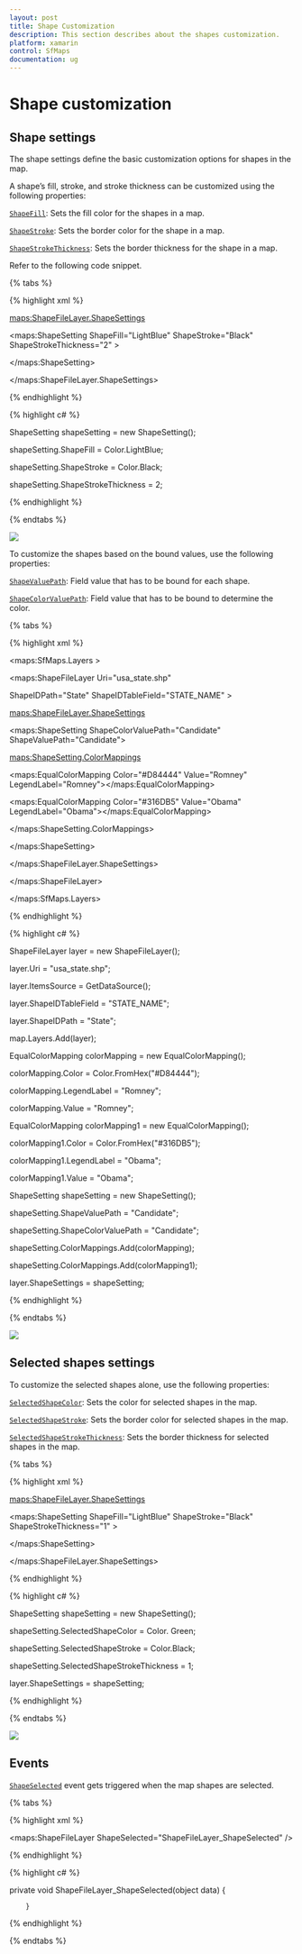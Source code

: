 ```yaml
---
layout: post
title: Shape Customization
description: This section describes about the shapes customization.
platform: xamarin
control: SfMaps
documentation: ug
---
```

# Shape customization

## Shape settings

The shape settings define the basic customization options for shapes in the map.

A shape’s fill, stroke, and stroke thickness can be customized using the following properties:

[`ShapeFill`](https://help.syncfusion.com/cr/cref_files/xamarin/sfmaps/Syncfusion.SfMaps.XForms~Syncfusion.SfMaps.XForms.ShapeSetting~ShapeFill.html#): Sets the fill color for the shapes in a map. 

[`ShapeStroke`](https://help.syncfusion.com/cr/cref_files/xamarin/sfmaps/Syncfusion.SfMaps.XForms~Syncfusion.SfMaps.XForms.ShapeSetting~ShapeStroke.html#): Sets the border color for the shape in a map.

[`ShapeStrokeThickness`](https://help.syncfusion.com/cr/cref_files/xamarin/sfmaps/Syncfusion.SfMaps.XForms~Syncfusion.SfMaps.XForms.ShapeSetting~ShapeStrokeThickness.html#): Sets the border thickness for the shape in a map. 

Refer to the following code snippet.

{% tabs %}

{% highlight xml %}

<maps:ShapeFileLayer.ShapeSettings>

<maps:ShapeSetting  ShapeFill="LightBlue" ShapeStroke="Black" ShapeStrokeThickness="2" >

</maps:ShapeSetting>

</maps:ShapeFileLayer.ShapeSettings>

{% endhighlight %}

{% highlight c# %}

ShapeSetting shapeSetting = new ShapeSetting();            

shapeSetting.ShapeFill = Color.LightBlue;

shapeSetting.ShapeStroke = Color.Black;

shapeSetting.ShapeStrokeThickness = 2;

{% endhighlight %}

{% endtabs %}

![](Images/ShapeCustomization_img1.jpeg)

To customize the shapes based on the bound values, use the following properties:

[`ShapeValuePath`](https://help.syncfusion.com/cr/cref_files/xamarin/sfmaps/Syncfusion.SfMaps.XForms~Syncfusion.SfMaps.XForms.ShapeSetting~ShapeValuePath.html#): Field value that has to be bound for each shape.

[`ShapeColorValuePath`](https://help.syncfusion.com/cr/cref_files/xamarin/sfmaps/Syncfusion.SfMaps.XForms~Syncfusion.SfMaps.XForms.ShapeSetting~ShapeColorValuePath.html#): Field value that has to be bound to determine the color.

{% tabs %}

{% highlight xml %}

<maps:SfMaps.Layers >

<maps:ShapeFileLayer Uri="usa_state.shp" 

ShapeIDPath="State" ShapeIDTableField="STATE_NAME" >

<maps:ShapeFileLayer.ShapeSettings>

<maps:ShapeSetting ShapeColorValuePath="Candidate" ShapeValuePath="Candidate">

<maps:ShapeSetting.ColorMappings>

<maps:EqualColorMapping Color="#D84444" Value="Romney" LegendLabel="Romney"></maps:EqualColorMapping>

<maps:EqualColorMapping Color="#316DB5" Value="Obama" LegendLabel="Obama"></maps:EqualColorMapping>

</maps:ShapeSetting.ColorMappings>

</maps:ShapeSetting>

</maps:ShapeFileLayer.ShapeSettings>

</maps:ShapeFileLayer>

</maps:SfMaps.Layers>

{% endhighlight %}

{% highlight c# %}

ShapeFileLayer layer = new ShapeFileLayer();

layer.Uri = "usa_state.shp";

layer.ItemsSource = GetDataSource();

layer.ShapeIDTableField = "STATE_NAME";

layer.ShapeIDPath = "State";           

map.Layers.Add(layer);

EqualColorMapping colorMapping = new EqualColorMapping();

colorMapping.Color = Color.FromHex("#D84444");

colorMapping.LegendLabel = "Romney";

colorMapping.Value = "Romney";

EqualColorMapping colorMapping1 = new EqualColorMapping();

colorMapping1.Color = Color.FromHex("#316DB5");

colorMapping1.LegendLabel = "Obama";

colorMapping1.Value = "Obama";

ShapeSetting shapeSetting = new ShapeSetting();

shapeSetting.ShapeValuePath = "Candidate";

shapeSetting.ShapeColorValuePath = "Candidate";

shapeSetting.ColorMappings.Add(colorMapping);

shapeSetting.ColorMappings.Add(colorMapping1);

layer.ShapeSettings = shapeSetting;

{% endhighlight %}

{% endtabs %}

![](Images/ShapeCustomization_img2.jpeg)

## Selected shapes settings

To customize the selected shapes alone, use the following properties:

[`SelectedShapeColor`](https://help.syncfusion.com/cr/cref_files/xamarin/sfmaps/Syncfusion.SfMaps.XForms~Syncfusion.SfMaps.XForms.ShapeSetting~SelectedShapeColor.html#): Sets the color for selected shapes in the map.

[`SelectedShapeStroke`](https://help.syncfusion.com/cr/cref_files/xamarin/sfmaps/Syncfusion.SfMaps.XForms~Syncfusion.SfMaps.XForms.ShapeSetting~SelectedShapeStroke.html#): Sets the border color for selected shapes in the map.

[`SelectedShapeStrokeThickness`](https://help.syncfusion.com/cr/cref_files/xamarin/sfmaps/Syncfusion.SfMaps.XForms~Syncfusion.SfMaps.XForms.ShapeSetting~SelectedShapeStrokeThickness.html#): Sets the border thickness for selected shapes in the map.

{% tabs %}

{% highlight xml %}

<maps:ShapeFileLayer.ShapeSettings>

<maps:ShapeSetting  ShapeFill="LightBlue" ShapeStroke="Black" ShapeStrokeThickness="1" >

</maps:ShapeSetting>

</maps:ShapeFileLayer.ShapeSettings>

{% endhighlight %}

{% highlight c# %}

ShapeSetting shapeSetting = new ShapeSetting();

shapeSetting.SelectedShapeColor = Color. Green;

shapeSetting.SelectedShapeStroke = Color.Black;

shapeSetting.SelectedShapeStrokeThickness = 1;

layer.ShapeSettings = shapeSetting;

{% endhighlight %}

{% endtabs %}

![](Images/ShapeCustomization_img3.jpeg)

## Events

[`ShapeSelected`](https://help.syncfusion.com/cr/cref_files/xamarin/sfmaps/Syncfusion.SfMaps.XForms~Syncfusion.SfMaps.XForms.ShapeFileLayer~ShapeSelected_EV.html) event gets triggered when the map shapes are selected.

{% tabs %}

{% highlight xml %}

<maps:ShapeFileLayer ShapeSelected="ShapeFileLayer_ShapeSelected" />

{% endhighlight %}

{% highlight c# %}

 private void ShapeFileLayer_ShapeSelected(object data)
        {

        }
{% endhighlight %}

{% endtabs %}